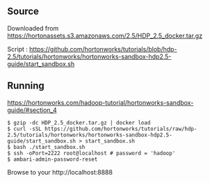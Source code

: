 


## Source

Downloaded from https://hortonassets.s3.amazonaws.com/2.5/HDP_2.5_docker.tar.gz

Script : https://github.com/hortonworks/tutorials/blob/hdp-2.5/tutorials/hortonworks/hortonworks-sandbox-hdp2.5-guide/start_sandbox.sh

## Running

https://hortonworks.com/hadoop-tutorial/hortonworks-sandbox-guide/#section_4

    $ gzip -dc HDP_2.5_docker.tar.gz | docker load
    $ curl -sSL https://github.com/hortonworks/tutorials/raw/hdp-2.5/tutorials/hortonworks/hortonworks-sandbox-hdp2.5-guide/start_sandbox.sh > start_sandbox.sh
    $ bash ./start_sandbox.sh
    $ ssh -oPort=2222 root@localhost # password = 'hadoop'
    $ ambari-admin-password-reset

Browse to your http://localhost:8888
